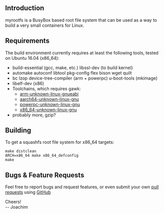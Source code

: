 Introduction
------------

myrootfs is a BusyBox based root file system that can be used as a way
to build a very small containers for Linux.


Requirements
------------

The build environment currently requires at least the following tools,
tested on Ubuntu 16.04 (x86_64):

* build-essential (gcc, make, etc.) libssl-dev (to build kernel)
* automake autoconf libtool pkg-config flex bison wget quilt
* bc lzop device-tree-compiler (arm + powerpc) u-boot-tools (mkimage)
* libelf-dev (x86)
* Toolchains, which requires gawk:
  * [arm-unknown-linux-gnueabi][2]
  * [aarch64-unknown-linux-gnu][3]
  * [powerpc-unknown-linux-gnu][4]
  * [x86_64-unknown-linux-gnu][5]
* probably more, gzip?


Building
--------

To get a squashfs root file system for x86_64 targets:

    make distclean
    ARCH=x86_64 make x86_64_defconfig
    make



Bugs & Feature Requests
-----------------------

Feel free to report bugs and request features, or even submit your own
[pull requests](https://help.github.com/articles/using-pull-requests/)
using [GitHub](https://github.com/myrootfs/myrootfs)

Cheers!  
-- Joachim

[1]: https://github.com/crosstool-ng/crosstool-ng
[2]: https://ftp.troglobit.com/pub/Toolchains/arm-unknown-linux-gnueabi-7.3.0-1.tar.xz
[3]: https://ftp.troglobit.com/pub/Toolchains/aarch64-unknown-linux-gnu-7.3.0-1.tar.xz
[4]: https://ftp.troglobit.com/pub/Toolchains/powerpc-unknown-linux-gnu-7.3.0-1.tar.xz
[5]: https://ftp.troglobit.com/pub/Toolchains/x86_64-unknown-linux-gnu-7.3.0-1.tar.xz
